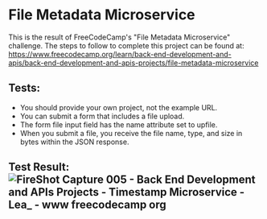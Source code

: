 # File Metadata Microservice
This is the result of FreeCodeCamp's "File Metadata Microservice" challenge. The steps to follow to complete this project can be found at: https://www.freecodecamp.org/learn/back-end-development-and-apis/back-end-development-and-apis-projects/file-metadata-microservice

## Tests:
- You should provide your own project, not the example URL.
- You can submit a form that includes a file upload.
- The form file input field has the name attribute set to upfile.
- When you submit a file, you receive the file name, type, and size in bytes within the JSON response.

## Test Result: ![FireShot Capture 005 - Back End Development and APIs Projects - Timestamp Microservice - Lea_ - www freecodecamp org](https://github.com/adore1968/timestamp-project/assets/101434158/43942d39-e79c-49e7-be94-bf3ca6f52372)
